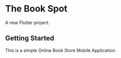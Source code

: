 # The Book Spot

A new Flutter project.

## Getting Started

This is a simple Online Book Store Mobile Application.
